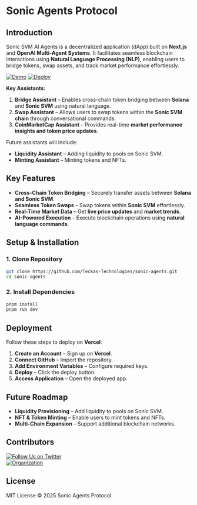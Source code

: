 # Sonic Agents Protocol
 
## Introduction

Sonic SVM AI Agents is a decentralized application (dApp) built on **Next.js** and **OpenAI Multi-Agent Systems**. It facilitates seamless blockchain interactions using **Natural Language Processing (NLP)**, enabling users to bridge tokens, swap assets, and track market performance effortlessly.

[![Demo](https://img.shields.io/badge/Demo-Visit%20Demo-brightgreen)](https://sonic-agents-ui.vercel.app/)
[![Deploy](https://img.shields.io/badge/Deploy-on%20Vercel-blue)](https://vercel.com/new/clone?repository-url=https://github.com/Teckas-Technologies/sonic-agents)

**Key Assistants:**

1. **Bridge Assistant** – Enables cross-chain token bridging between **Solana** and **Sonic SVM** using natural language.
2. **Swap Assistant** – Allows users to swap tokens within the **Sonic SVM chain** through conversational commands.
3. **CoinMarketCap Assistant** – Provides real-time **market performance insights and token price updates**.

Future assistants will include:
- **Liquidity Assistant** – Adding liquidity to pools on Sonic SVM.
- **Minting Assistant** – Minting tokens and NFTs.

## Key Features

- **Cross-Chain Token Bridging** – Securely transfer assets between **Solana and Sonic SVM**.
- **Seamless Token Swaps** – Swap tokens within **Sonic SVM** effortlessly.
- **Real-Time Market Data** – Get **live price updates** and **market trends**.
- **AI-Powered Execution** – Execute blockchain operations using **natural language commands**.  


## Setup & Installation

### 1. Clone Repository
```bash
git clone https://github.com/Teckas-Technologies/sonic-agents.git
cd sonic-agents
```

### 2. Install Dependencies
```bash
pnpm install
pnpm run dev
```

## Deployment
Follow these steps to deploy on **Vercel**:

1. **Create an Account** – Sign up on **Vercel**.
2. **Connect GitHub** – Import the repository.
3. **Add Environment Variables** – Configure required keys.
4. **Deploy** – Click the deploy button.
5. **Access Application** – Open the deployed app.

## Future Roadmap

- **Liquidity Provisioning** – Add liquidity to pools on Sonic SVM.
- **NFT & Token Minting** – Enable users to mint tokens and NFTs.
- **Multi-Chain Expansion** – Support additional blockchain networks.

## Contributors

[![Follow Us on Twitter](https://img.shields.io/badge/Follow-Sonic%20Agents%20Protocol-blue?style=social&logo=twitter)](https://x.com/Sonic_agents)   
[![Organization](https://img.shields.io/badge/Powered%20By-Teckas%20Technologies-green)](https://www.teckastechnologies.com/)

## License
MIT License © 2025 Sonic Agents Protocol
